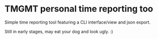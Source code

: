 # TMGMT personal time reporting too

Simple time reporting tool featuring a CLI interface/view and json export.

Still in early stages, may eat your dog and look ugly. :)